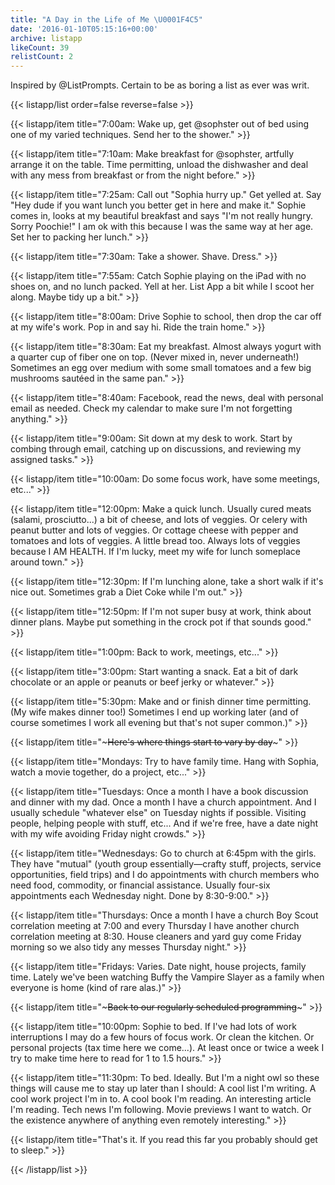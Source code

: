 ```yaml
---
title: "A Day in the Life of Me \U0001F4C5"
date: '2016-01-10T05:15:16+00:00'
archive: listapp
likeCount: 39
relistCount: 2
---
```


Inspired by @ListPrompts. Certain to be as boring a list as ever was writ.

{{< listapp/list order=false reverse=false >}}

   {{< listapp/item title="7:00am: Wake up, get @sophster out of bed using one of my varied techniques. Send her to the shower." >}}

   {{< listapp/item title="7:10am: Make breakfast for @sophster, artfully arrange it on the table. Time permitting, unload the dishwasher and deal with any mess from breakfast or from the night before." >}}

   {{< listapp/item title="7:25am: Call out \"Sophia hurry up.\" Get yelled at. Say \"Hey dude if you want lunch you better get in here and make it.\" Sophie comes in, looks at my beautiful breakfast and says \"I'm not really hungry. Sorry Poochie!\" I am ok with this because I was the same way at her age. Set her to packing her lunch." >}}

   {{< listapp/item title="7:30am: Take a shower. Shave. Dress." >}}

   {{< listapp/item title="7:55am: Catch Sophie playing on the iPad with no shoes on, and no lunch packed. Yell at her. List App a bit while I scoot her along. Maybe tidy up a bit." >}}

   {{< listapp/item title="8:00am: Drive Sophie to school, then drop the car off at my wife's work. Pop in and say hi. Ride the train home." >}}

   {{< listapp/item title="8:30am: Eat my breakfast. Almost always yogurt with a quarter cup of fiber one on top. (Never mixed in, never underneath!) Sometimes an egg over medium with some small tomatoes and a few big mushrooms sautéed in the same pan." >}}

   {{< listapp/item title="8:40am: Facebook, read the news, deal with personal email as needed. Check my calendar to make sure I'm not forgetting anything." >}}

   {{< listapp/item title="9:00am: Sit down at my desk to work. Start by combing through email, catching up on discussions, and reviewing my assigned tasks." >}}

   {{< listapp/item title="10:00am: Do some focus work, have some meetings, etc..." >}}

   {{< listapp/item title="12:00pm: Make a quick lunch. Usually cured meats (salami, prosciutto...) a bit of cheese, and lots of veggies. Or celery with peanut butter and lots of veggies. Or cottage cheese with pepper and tomatoes and lots of veggies. A little bread too. Always lots of veggies because I AM HEALTH. If I'm lucky, meet my wife for lunch someplace around town." >}}

   {{< listapp/item title="12:30pm: If I'm lunching alone, take a short walk if it's nice out. Sometimes grab a Diet Coke while I'm out." >}}

   {{< listapp/item title="12:50pm: If I'm not super busy at work, think about dinner plans. Maybe put something in the crock pot if that sounds good." >}}

   {{< listapp/item title="1:00pm: Back to work, meetings, etc..." >}}

   {{< listapp/item title="3:00pm: Start wanting a snack. Eat a bit of dark chocolate or an apple or peanuts or beef jerky or whatever." >}}

   {{< listapp/item title="5:30pm: Make and or finish dinner time permitting. (My wife makes dinner too!) Sometimes I end up working later (and of course sometimes I work all evening but that's not super common.)" >}}

   {{< listapp/item title="~~~Here's where things start to vary by day~~~" >}}

   {{< listapp/item title="Mondays: Try to have family time. Hang with Sophia, watch a movie together, do a project, etc..." >}}

   {{< listapp/item title="Tuesdays: Once a month I have a book discussion and dinner with my dad. Once a month I have a church appointment. And I usually schedule \"whatever else\" on Tuesday nights if possible. Visiting people, helping people with stuff, etc... And if we're free, have a date night with my wife avoiding Friday night crowds." >}}

   {{< listapp/item title="Wednesdays: Go to church at 6:45pm with the girls. They have \"mutual\" (youth group essentially—crafty stuff, projects, service opportunities, field trips) and I do appointments with church members who need food, commodity, or financial assistance. Usually four-six appointments each Wednesday night. Done by 8:30-9:00." >}}

   {{< listapp/item title="Thursdays: Once a month I have a church Boy Scout correlation meeting at 7:00 and every Thursday I have another church correlation meeting at 8:30. House cleaners and yard guy come Friday morning so we also tidy any messes Thursday night." >}}

   {{< listapp/item title="Fridays: Varies. Date night, house projects, family time. Lately we've been watching Buffy the Vampire Slayer as a family when everyone is home (kind of rare alas.)" >}}

   {{< listapp/item title="~~~Back to our regularly scheduled programming~~~" >}}

   {{< listapp/item title="10:00pm: Sophie to bed. If I've had lots of work interruptions I may do a few hours of focus work. Or clean the kitchen. Or personal projects (tax time here we come...). At least once or twice a week I try to make time here to read for 1 to 1.5 hours." >}}

   {{< listapp/item title="11:30pm: To bed. Ideally. But I'm a night owl so these things will cause me to stay up later than I should: A cool list I'm writing. A cool work project I'm in to. A cool book I'm reading. An interesting article I'm reading. Tech news I'm following. Movie previews I want to watch. Or the existence anywhere of anything even remotely interesting." >}}

   {{< listapp/item title="That's it. If you read this far you probably should get to sleep." >}}

{{< /listapp/list >}}

